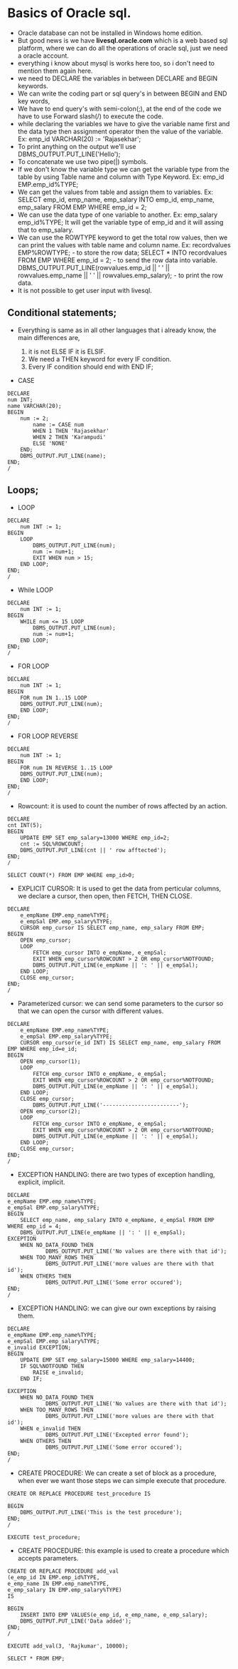 # Basics of Oracle sql.
- Oracle database can not be installed in Windows home edition.
- But good news is we have __livesql.oracle.com__ which is a web based sql platform, where we can do all the operations of oracle sql, just we need a oracle account.
- everything i know about mysql is works here too, so i don't need to mention them again here.
- we need to DECLARE the variables in between DECLARE and BEGIN keywords.
- We can write the coding part or sql query's in between BEGIN and END key words,
- We have to end query's with semi-colon(;), at the end of the code we have to use Forward slash(/) to execute the code.
- while declaring the variables we have to give the variable name first and the data type then assignment operator then the value of the variable.
    Ex: emp_id VARCHAR(20) := 'Rajasekhar';
- To print anything on the output we'll use DBMS_OUTPUT.PUT_LINE('Hello');
- To concatenate we use two pipe(|) symbols.
- If we don't know the variable type we can get the variable type from the table by using Table name and column with Type Keyword.
    Ex: emp_id EMP.emp_id%TYPE;
- We can get the values from table and assign them to variables.
    Ex: SELECT emp_id, emp_name, emp_salary INTO emp_id, emp_name, emp_salary FROM EMP WHERE emp_id = 2;
- We can use the data type of one variable to another.
    Ex: emp_salary emp_id%TYPE;
    It will get the variable type of emp_id and it will assing that to emp_salary.
- We can use the ROWTYPE keyword to get the total row values, then we can print the values with table name and column name.
    Ex: recordvalues EMP%ROWTYPE; - to store the row data;
    SELECT * INTO recordvalues FROM EMP WHERE emp_id = 2; - to send the row data into variable.
    DBMS_OUTPUT.PUT_LINE(rowvalues.emp_id || ' ' || rowvalues.emp_name || ' ' || rowvalues.emp_salary); - to print the row data.
- It is not possible to get user input with livesql.

## Conditional statements;
- Everything is same as in all other languages that i already know, the main differences are,
    1. it is not ELSE IF it is ELSIF.
    2. We need a THEN keyword for every IF condition.
    3. Every IF condition should end with END IF;

- CASE
```
DECLARE
num INT;
name VARCHAR(20);
BEGIN
    num := 2;
        name := CASE num
        WHEN 1 THEN 'Rajasekhar'
        WHEN 2 THEN 'Karampudi'
        ELSE 'NONE'
    END;
    DBMS_OUTPUT.PUT_LINE(name);
END;
/
```
## Loops;
- LOOP
```
DECLARE
    num INT := 1;
BEGIN
    LOOP
        DBMS_OUTPUT.PUT_LINE(num);
        num := num+1;
        EXIT WHEN num > 15;
    END LOOP;
END;
/
```
- While LOOP
```
DECLARE
    num INT := 1;
BEGIN
    WHILE num <= 15 LOOP
        DBMS_OUTPUT.PUT_LINE(num);
        num := num+1;
    END LOOP;
END;
/
```
- FOR LOOP
```
DECLARE
    num INT := 1;
BEGIN
    FOR num IN 1..15 LOOP
    DBMS_OUTPUT.PUT_LINE(num);
    END LOOP;
END;
/
```
- FOR LOOP REVERSE
```
DECLARE
    num INT := 1;
BEGIN
    FOR num IN REVERSE 1..15 LOOP
    DBMS_OUTPUT.PUT_LINE(num);
    END LOOP;
END;
/
```
- Rowcount: it is used to count the number of rows affected by an action.
```
DECLARE
cnt INT(5);
BEGIN
    UPDATE EMP SET emp_salary=13000 WHERE emp_id=2;
    cnt := SQL%ROWCOUNT;
    DBMS_OUTPUT.PUT_LINE(cnt || ' row afftected');
END;
/

SELECT COUNT(*) FROM EMP WHERE emp_id>0;
```
- EXPLICIT CURSOR: It is used to get the data from perticular columns, we declare a cursor, then open, then FETCH, THEN CLOSE.
```
DECLARE
    e_empName EMP.emp_name%TYPE;
    e_empSal EMP.emp_salary%TYPE;
    CURSOR emp_cursor IS SELECT emp_name, emp_salary FROM EMP;
BEGIN
    OPEN emp_cursor;
    LOOP
        FETCH emp_cursor INTO e_empName, e_empSal;
        EXIT WHEN emp_cursor%ROWCOUNT > 2 OR emp_cursor%NOTFOUND;
        DBMS_OUTPUT.PUT_LINE(e_empName || ': ' || e_empSal);
    END LOOP;
    CLOSE emp_cursor;
END;
/
```
- Parameterized cursor: we can send some parameters to the cursor so that we can open the cursor with different values.
```
DECLARE
    e_empName EMP.emp_name%TYPE;
    e_empSal EMP.emp_salary%TYPE;
    CURSOR emp_cursor(e_id INT) IS SELECT emp_name, emp_salary FROM EMP WHERE emp_id=e_id;
BEGIN
    OPEN emp_cursor(1);
    LOOP
        FETCH emp_cursor INTO e_empName, e_empSal;
        EXIT WHEN emp_cursor%ROWCOUNT > 2 OR emp_cursor%NOTFOUND;
        DBMS_OUTPUT.PUT_LINE(e_empName || ': ' || e_empSal);
    END LOOP;
    CLOSE emp_cursor;
        DBMS_OUTPUT.PUT_LINE('------------------------');
    OPEN emp_cursor(2);
    LOOP
        FETCH emp_cursor INTO e_empName, e_empSal;
        EXIT WHEN emp_cursor%ROWCOUNT > 2 OR emp_cursor%NOTFOUND;
        DBMS_OUTPUT.PUT_LINE(e_empName || ': ' || e_empSal);
    END LOOP;
    CLOSE emp_cursor;    
END;
/
```
- EXCEPTION HANDLING: there are two types of exception handling, explicit, implicit.
```
DECLARE
e_empName EMP.emp_name%TYPE;
e_empSal EMP.emp_salary%TYPE;
BEGIN
    SELECT emp_name, emp_salary INTO e_empName, e_empSal FROM EMP WHERE emp_id = 4;
    DBMS_OUTPUT.PUT_LINE(e_empName || ': ' || e_empSal);
EXCEPTION
    WHEN NO_DATA_FOUND THEN
            DBMS_OUTPUT.PUT_LINE('No values are there with that id');
    WHEN TOO_MANY_ROWS THEN
            DBMS_OUTPUT.PUT_LINE('more values are there with that id');
    WHEN OTHERS THEN
            DBMS_OUTPUT.PUT_LINE('Some error occured');
END;
/
```
- EXCEPTION HANDLING: we can give our own exceptions by raising them.
```
DECLARE
e_empName EMP.emp_name%TYPE;
e_empSal EMP.emp_salary%TYPE;
e_invalid EXCEPTION;
BEGIN
    UPDATE EMP SET emp_salary=15000 WHERE emp_salary=14400;
    IF SQL%NOTFOUND THEN
        RAISE e_invalid;
    END IF;
    
EXCEPTION
    WHEN NO_DATA_FOUND THEN
            DBMS_OUTPUT.PUT_LINE('No values are there with that id');
    WHEN TOO_MANY_ROWS THEN
            DBMS_OUTPUT.PUT_LINE('more values are there with that id');
    WHEN e_invalid THEN
            DBMS_OUTPUT.PUT_LINE('Excepted error found');
    WHEN OTHERS THEN
            DBMS_OUTPUT.PUT_LINE('Some error occured');
END;
/
```
- CREATE PROCEDURE: We can create a set of block as a procedure, when ever we want those steps we can simple execute that procedure.
```
CREATE OR REPLACE PROCEDURE test_procedure IS

BEGIN
    DBMS_OUTPUT.PUT_LINE('This is the test procedure');
END;
/

EXECUTE test_procedure;
```
- CREATE PROCEDURE: this example is used to create a procedure which accepts parameters.
```
CREATE OR REPLACE PROCEDURE add_val
(e_emp_id IN EMP.emp_id%TYPE,
e_emp_name IN EMP.emp_name%TYPE,
e_emp_salary IN EMP.emp_salary%TYPE)
IS

BEGIN
    INSERT INTO EMP VALUES(e_emp_id, e_emp_name, e_emp_salary);
    DBMS_OUTPUT.PUT_LINE('Data added');
END;
/

EXECUTE add_val(3, 'Rajkumar', 10000);

SELECT * FROM EMP;
```